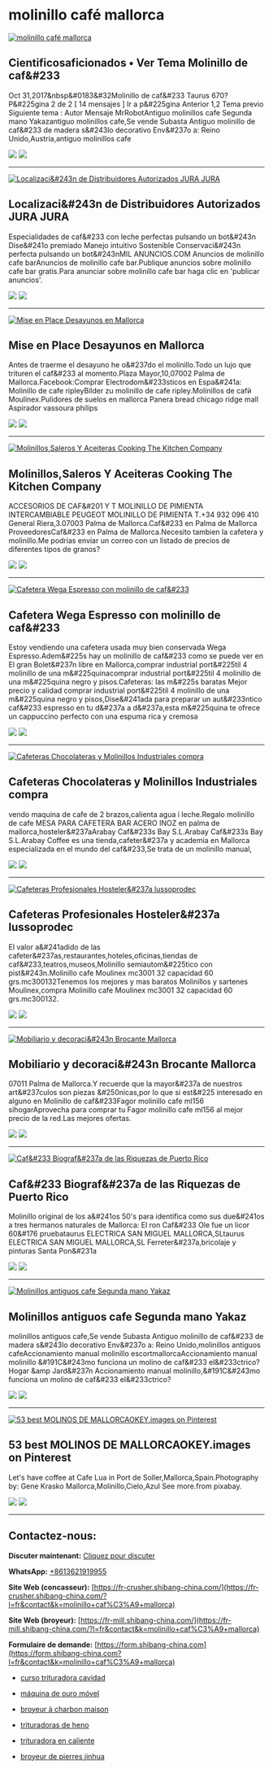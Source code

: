 # molinillo café mallorca

<a href="https://swt.shibang-china.com/?l=fr&img&k=molinillo+caf%C3%A9+mallorca" target="_blank">![molinillo café mallorca](http://static.shibang-china.com/all-800x300/556.jpg)</a>

## Cientificosaficionados • Ver Tema Molinillo de caf&#233
Oct 31,2017&nbsp&#0183&#32Molinillo de caf&#233 Taurus 670? P&#225gina 2 de 2 [ 14 mensajes ] Ir a p&#225gina Anterior 1,2 Tema previo Siguiente tema : Autor Mensaje MrRobotAntiguo molinillos cafe Segunda mano Yakazantiguo molinillos cafe,Se vende Subasta Antiguo molinillo de caf&#233 de madera s&#243lo decorativo Env&#237o a: Reino Unido,Austria,antiguo molinillos cafe


<a href="https://whatsapp.shibangsoft.com/WhatsApp.php" target="_blank" title="WhatsApp">![](http://static.shibang-china.com/icon/whatsapp.png)</a> <a href="https://swt.shibang-china.com/?l=fr&icon&k=molinillo+caf%C3%A9+mallorca" target="_blank">![](http://static.shibang-china.com/icon/chat-fr.png)</a>

---

<a href="https://swt.shibang-china.com/?l=fr&img&k=molinillo+caf%C3%A9+mallorca" target="_blank">![Localizaci&#243n de Distribuidores Autorizados JURA JURA](http://static.shibang-china.com/all-800x300/569.jpg)</a>

## Localizaci&#243n de Distribuidores Autorizados JURA JURA
Especialidades de caf&#233 con leche perfectas pulsando un bot&#243n Dise&#241o premiado Manejo intuitivo Sostenible Conservaci&#243n perfecta pulsando un bot&#243nMIL ANUNCIOS.COM Anuncios de molinillo cafe barAnuncios de molinillo cafe bar.Publique anuncios sobre molinillo cafe bar gratis.Para anunciar sobre molinillo cafe bar haga clic en 'publicar anuncios'.


<a href="https://whatsapp.shibangsoft.com/WhatsApp.php" target="_blank" title="WhatsApp">![](http://static.shibang-china.com/icon/whatsapp.png)</a> <a href="https://swt.shibang-china.com/?l=fr&icon&k=molinillo+caf%C3%A9+mallorca" target="_blank">![](http://static.shibang-china.com/icon/chat-fr.png)</a>

---

<a href="https://swt.shibang-china.com/?l=fr&img&k=molinillo+caf%C3%A9+mallorca" target="_blank">![Mise en Place Desayunos en Mallorca](http://static.shibang-china.com/all-800x300/1401.jpg)</a>

## Mise en Place Desayunos en Mallorca
Antes de traerme el desayuno he o&#237do el molinillo.Todo un lujo que trituren el caf&#233 al momento.Plaza Mayor,10,07002 Palma de Mallorca.Facebook:Comprar Electrodom&#233sticos en Espa&#241a: Molinillo de cafe ripleyBilder zu molinillo de cafe ripley.Molinillos de cafй Moulinex.Pulidores de suelos en mallorca Panera bread chicago ridge mall Aspirador vassoura philips


<a href="https://whatsapp.shibangsoft.com/WhatsApp.php" target="_blank" title="WhatsApp">![](http://static.shibang-china.com/icon/whatsapp.png)</a> <a href="https://swt.shibang-china.com/?l=fr&icon&k=molinillo+caf%C3%A9+mallorca" target="_blank">![](http://static.shibang-china.com/icon/chat-fr.png)</a>

---

<a href="https://swt.shibang-china.com/?l=fr&img&k=molinillo+caf%C3%A9+mallorca" target="_blank">![Molinillos,Saleros Y Aceiteras Cooking The Kitchen Company](http://static.shibang-china.com/all-800x300/657.jpg)</a>

## Molinillos,Saleros Y Aceiteras Cooking The Kitchen Company
ACCESORIOS DE CAF&#201 Y T MOLINILLO DE PIMIENTA INTERCAMBIABLE PEUGEOT MOLINILLO DE PIMIENTA T.+34 932 096 410 General Riera,3.07003 Palma de Mallorca.Caf&#233 en Palma de Mallorca ProveedoresCaf&#233 en Palma de Mallorca.Necesito tambien la cafetera y molinillo.Me podrias enviar un correo con un listado de precios de diferentes tipos de granos?


<a href="https://whatsapp.shibangsoft.com/WhatsApp.php" target="_blank" title="WhatsApp">![](http://static.shibang-china.com/icon/whatsapp.png)</a> <a href="https://swt.shibang-china.com/?l=fr&icon&k=molinillo+caf%C3%A9+mallorca" target="_blank">![](http://static.shibang-china.com/icon/chat-fr.png)</a>

---

<a href="https://swt.shibang-china.com/?l=fr&img&k=molinillo+caf%C3%A9+mallorca" target="_blank">![Cafetera Wega Espresso con molinillo de caf&#233](http://static.shibang-china.com/all-800x300/109.jpg)</a>

## Cafetera Wega Espresso con molinillo de caf&#233
Estoy vendiendo una cafetera usada muy bien conservada Wega Espresso.Adem&#225s hay un molinillo de caf&#233 como se puede ver en El gran Bolet&#237n libre en Mallorca,comprar industrial port&#225til 4 molinillo de una m&#225quinacomprar industrial port&#225til 4 molinillo de una m&#225quina negro y pisos.Cafeteras: las m&#225s baratas Mejor precio y calidad comprar industrial port&#225til 4 molinillo de una m&#225quina negro y pisos,Dise&#241ada para preparar un aut&#233ntico caf&#233 espresso en tu d&#237a a d&#237a,esta m&#225quina te ofrece un cappuccino perfecto con una espuma rica y cremosa


<a href="https://whatsapp.shibangsoft.com/WhatsApp.php" target="_blank" title="WhatsApp">![](http://static.shibang-china.com/icon/whatsapp.png)</a> <a href="https://swt.shibang-china.com/?l=fr&icon&k=molinillo+caf%C3%A9+mallorca" target="_blank">![](http://static.shibang-china.com/icon/chat-fr.png)</a>

---

<a href="https://swt.shibang-china.com/?l=fr&img&k=molinillo+caf%C3%A9+mallorca" target="_blank">![Cafeteras Chocolateras y Molinillos Industriales compra](http://static.shibang-china.com/all-800x300/1528.jpg)</a>

## Cafeteras Chocolateras y Molinillos Industriales compra
vendo maquina de cafe de 2 brazos,calienta agua i leche.Regalo molinillo de cafe MESA PARA CAFETERA BAR ACERO INOZ en palma de mallorca,hosteler&#237aArabay Caf&#233s Bay S.L.Arabay Caf&#233s Bay S.L.Arabay Coffee es una tienda,cafeter&#237a y academia en Mallorca especializada en el mundo del caf&#233,Se trata de un molinillo manual,


<a href="https://whatsapp.shibangsoft.com/WhatsApp.php" target="_blank" title="WhatsApp">![](http://static.shibang-china.com/icon/whatsapp.png)</a> <a href="https://swt.shibang-china.com/?l=fr&icon&k=molinillo+caf%C3%A9+mallorca" target="_blank">![](http://static.shibang-china.com/icon/chat-fr.png)</a>

---

<a href="https://swt.shibang-china.com/?l=fr&img&k=molinillo+caf%C3%A9+mallorca" target="_blank">![Cafeteras Profesionales Hosteler&#237a lussoprodec](http://static.shibang-china.com/all-800x300/1400.jpg)</a>

## Cafeteras Profesionales Hosteler&#237a lussoprodec
El valor a&#241adido de las cafeter&#237as,restaurantes,hoteles,oficinas,tiendas de caf&#233,teatros,museos,Molinillo semiautom&#225tico con pist&#243n.Molinillo cafe Moulinex mc3001 32 capacidad 60 grs.mc300132Tenemos los mejores y mas baratos Molinillos y sartenes Moulinex,compra Molinillo cafe Moulinex mc3001 32 capacidad 60 grs.mc300132.


<a href="https://whatsapp.shibangsoft.com/WhatsApp.php" target="_blank" title="WhatsApp">![](http://static.shibang-china.com/icon/whatsapp.png)</a> <a href="https://swt.shibang-china.com/?l=fr&icon&k=molinillo+caf%C3%A9+mallorca" target="_blank">![](http://static.shibang-china.com/icon/chat-fr.png)</a>

---

<a href="https://swt.shibang-china.com/?l=fr&img&k=molinillo+caf%C3%A9+mallorca" target="_blank">![Mobiliario y decoraci&#243n Brocante Mallorca](http://static.shibang-china.com/all-800x300/647.jpg)</a>

## Mobiliario y decoraci&#243n Brocante Mallorca
07011 Palma de Mallorca.Y recuerde que la mayor&#237a de nuestros art&#237culos son piezas &#250nicas,por lo que si est&#225 interesado en alguno en Molinillo de caf&#233Fagor molinillo cafe ml156 sihogarAprovecha para comprar tu Fagor molinillo cafe ml156 al mejor precio de la red.Las mejores ofertas.


<a href="https://whatsapp.shibangsoft.com/WhatsApp.php" target="_blank" title="WhatsApp">![](http://static.shibang-china.com/icon/whatsapp.png)</a> <a href="https://swt.shibang-china.com/?l=fr&icon&k=molinillo+caf%C3%A9+mallorca" target="_blank">![](http://static.shibang-china.com/icon/chat-fr.png)</a>

---

<a href="https://swt.shibang-china.com/?l=fr&img&k=molinillo+caf%C3%A9+mallorca" target="_blank">![Caf&#233 Biograf&#237a de las Riquezas de Puerto Rico](http://static.shibang-china.com/all-800x300/112.jpg)</a>

## Caf&#233 Biograf&#237a de las Riquezas de Puerto Rico
Molinillo original de los a&#241os 50's para identifica como sus due&#241os a tres hermanos naturales de Mallorca: El ron Caf&#233 Ole fue un licor 60&#176 pruebataurus ELECTRICA SAN MIGUEL MALLORCA,SLtaurus ELECTRICA SAN MIGUEL MALLORCA,SL Ferreter&#237a,bricolaje y pinturas Santa Pon&#231a


<a href="https://whatsapp.shibangsoft.com/WhatsApp.php" target="_blank" title="WhatsApp">![](http://static.shibang-china.com/icon/whatsapp.png)</a> <a href="https://swt.shibang-china.com/?l=fr&icon&k=molinillo+caf%C3%A9+mallorca" target="_blank">![](http://static.shibang-china.com/icon/chat-fr.png)</a>

---

<a href="https://swt.shibang-china.com/?l=fr&img&k=molinillo+caf%C3%A9+mallorca" target="_blank">![Molinillos antiguos cafe Segunda mano Yakaz](http://static.shibang-china.com/all-800x300/1423.jpg)</a>

## Molinillos antiguos cafe Segunda mano Yakaz
molinillos antiguos cafe,Se vende Subasta Antiguo molinillo de caf&#233 de madera s&#243lo decorativo Env&#237o a: Reino Unido,molinillos antiguos cafeAccionamiento manual molinillo escortmallorcaAccionamiento manual molinillo &#191C&#243mo funciona un molino de caf&#233 el&#233ctrico? Hogar &amp Jard&#237n Accionamiento manual molinillo,&#191C&#243mo funciona un molino de caf&#233 el&#233ctrico?


<a href="https://whatsapp.shibangsoft.com/WhatsApp.php" target="_blank" title="WhatsApp">![](http://static.shibang-china.com/icon/whatsapp.png)</a> <a href="https://swt.shibang-china.com/?l=fr&icon&k=molinillo+caf%C3%A9+mallorca" target="_blank">![](http://static.shibang-china.com/icon/chat-fr.png)</a>

---

<a href="https://swt.shibang-china.com/?l=fr&img&k=molinillo+caf%C3%A9+mallorca" target="_blank">![53 best MOLINOS DE MALLORCAOKEY.images on Pinterest](http://static.shibang-china.com/all-800x300/691.jpg)</a>

## 53 best MOLINOS DE MALLORCAOKEY.images on Pinterest
Let's have coffee at Cafe Lua in Port de Soller,Mallorca,Spain.Photography by: Gene Krasko Mallorca,Molinillo,Cielo,Azul See more.from pixabay.

<a href="https://whatsapp.shibangsoft.com/WhatsApp.php" target="_blank" title="WhatsApp">![](http://static.shibang-china.com/icon/whatsapp.png)</a> <a href="https://swt.shibang-china.com/?l=fr&icon&k=molinillo+caf%C3%A9+mallorca" target="_blank">![](http://static.shibang-china.com/icon/chat-fr.png)</a>

---
## Contactez-nous:

**Discuter maintenant:** [Cliquez pour discuter](https://swt.shibang-china.com?l=fr&contact&k=molinillo+caf%C3%A9+mallorca)

**WhatsApp:**  [+8613621919955](https://whatsapp.shibangsoft.com/WhatsApp.php)

**Site Web (concasseur):** [https://fr-crusher.shibang-china.com/](https://fr-crusher.shibang-china.com/?l=fr&contact&k=molinillo+caf%C3%A9+mallorca)

**Site Web (broyeur):** [https://fr-mill.shibang-china.com/](https://fr-mill.shibang-china.com/?l=fr&contact&k=molinillo+caf%C3%A9+mallorca)

**Formulaire de demande:** [https://form.shibang-china.com](https://form.shibang-china.com?l=fr&contact&k=molinillo+caf%C3%A9+mallorca)

* [curso trituradora cavidad](../64/curso%20trituradora%20cavidad.md)

* [máquina de ouro móvel](../64/m%C3%A1quina%20de%20ouro%20m%C3%B3vel.md)

* [broyeur à charbon maison](../65/broyeur%20%C3%A0%20charbon%20maison.md)

* [trituradoras de heno](../63/trituradoras%20de%20heno.md)

* [trituradora en caliente](../63/trituradora%20en%20caliente.md)

* [broyeur de pierres jinhua](../61/broyeur%20de%20pierres%20jinhua.md)